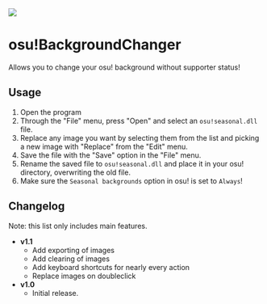 <img src="https://i.imgur.com/YpqFMh9.png">

# osu!BackgroundChanger
Allows you to change your osu! background without supporter status!

## Usage
1. Open the program
2. Through the "File" menu, press "Open" and select an `osu!seasonal.dll` file.
3. Replace any image you want by selecting them from the list and picking a new image with "Replace" from the "Edit" menu.
4. Save the file with the "Save" option in the "File" menu.
5. Rename the saved file to `osu!seasonal.dll` and place it in your osu! directory, overwriting the old file.
6. Make sure the `Seasonal backgrounds` option in osu! is set to `Always`!

## Changelog
Note: this list only includes main features.
* **v1.1**
  * Add exporting of images
  * Add clearing of images
  * Add keyboard shortcuts for nearly every action
  * Replace images on doubleclick
* **v1.0**
  * Initial release.
